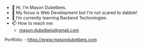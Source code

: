 - 👋 Hi, I’m Mason Dubelbeis.
- 👀 My focus is Web Development but I'm not scared to dabble!
- 🌱 I’m currently learning Backend Technologies.
- 📫 How to reach me:
    - mason.dubelbeis@gmail.com

Portfolio:
    - https://www.masondubelbeis.com

<!---
mdubelbeis/mdubelbeis is a ✨ special ✨ repository because its `README.md` (this file) appears on your GitHub profile.
You can click the Preview link to take a look at your changes.
--->
